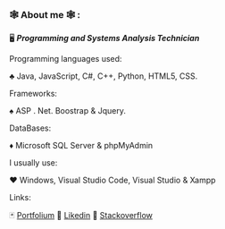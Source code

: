 
### :spider_web: About me 🕸️ :	

🖥️ ***Programming and Systems Analysis Technician***

Programming languages used:

♣ Java, JavaScript, C#, C++, Python, HTML5, CSS.

Frameworks:

♠ ASP . Net.  Boostrap & Jquery.

DataBases: 

♦ Microsoft SQL Server & phpMyAdmin

I usually use:

♥ Windows, Visual Studio Code, Visual Studio & Xampp 

Links: 

:black_joker: [Portfolium](http://nait.camilo.fvv.cl/Portafolio/) :link: [Likedin](https://www.linkedin.com/in/luis-huber-6a9a87257/) :link: [Stackoverflow](https://stackoverflow.com/users/21114912/freedom-walker)



<!--
**LH-Programer/LH-Programer** is a ✨ _special_ ✨ repository because its `README.md` (this file) appears on your GitHub profile.

Here are some ideas to get you started:

- 🔭 I’m currently working on ...
- 🌱 I’m currently learning ...
- 👯 I’m looking to collaborate on ...
- 🤔 I’m looking for help with ...
- 💬 Ask me about ...
- 📫 How to reach me: ...
- 😄 Pronouns: ...
- ⚡ Fun fact: ...
-->
